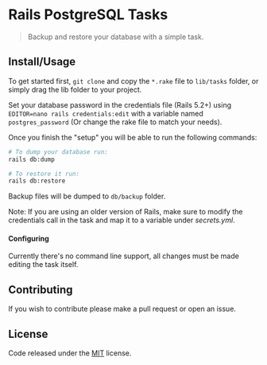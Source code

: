 # Rails PostgreSQL Tasks

> Backup and restore your database with a simple task.

## Install/Usage

To get started first, `git clone` and copy the `*.rake` file to `lib/tasks` folder, or simply drag the lib folder to your project.

Set your database password in the credentials file (Rails 5.2+) using `EDITOR=nano rails credentials:edit` with a variable named `postgres_password` (Or change the rake file to match your needs).

Once you finish the "setup" you will be able to run the following commands:

``` bash
# To dump your database run:
rails db:dump

# To restore it run:
rails db:restore
```

Backup files will be dumped to `db/backup` folder.

Note: If you are using an older version of Rails, make sure to modify the credentials call in the task and map it to a variable under *secrets.yml*.

#### Configuring

Currently there's no command line support, all changes must be made editing the task itself.

## Contributing

If you wish to contribute please make a pull request or open an issue.

## License

Code released under the [MIT](LICENSE) license.
